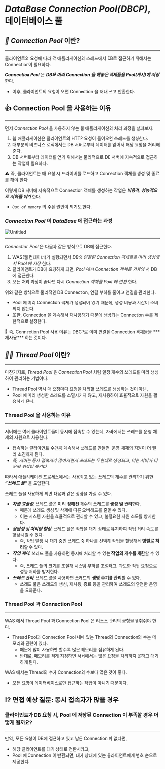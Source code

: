 # *DataBase Connection Pool(DBCP)*, 데이터베이스 풀

## *🔗 Connection Pool* 이란?

---

클라이언트의 요청에 따라 각 애플리케이션의 스레드에서 DB로 접근하기 위해서는 Connection이 필요하다.

***Connection Pool*** 은 ***DB와 미리 Connection 을 해놓은 객체들을 Pool(캐시)에 저장*** 한다.

- 이후, 클라이언트의 요청이 오면 Connection 을 꺼내 쓰고 반환한다.

## 👍 Connection Pool 을 사용하는 이유

---

먼저 *Connection Pool* 을 사용하지 않는 웹 애플리케이션의 처리 과정을 살펴보자.

1. 웹 애플리케이션은 클라이언트의 HTTP 요청이 들어오면 쓰레드를 생성한다.
2. 대부분의 비즈니스 로직에서는 DB 서버로부터 데이터를 얻어서 해당 요청을 처리해준다.
3. DB 서버로부터 데이터를 얻기 위해서는 물리적으로 DB 서버에 지속적으로 접근하는 작업이 필요하다.

⚠️ 즉, 클라이언트는 매 요청 시 드라이버를 로드하고 Connection 객체를 생성 및 종료를 해야 한다.

이렇게 DB 서버에 지속적으로 Connection 객체를 생성하는 작업은 ***비용적, 성능적으로 저하를 야기*** 한다.

- *`Out of memory`* 의 주된 원인이 되기도 한다.

### *Connection Pool* 이 *DataBase* 에 접근하는 과정

![Untitled](https://prod-files-secure.s3.us-west-2.amazonaws.com/c33fee58-8f40-4523-b222-c56099de30a9/cab4977d-da29-4f20-af15-c29ed3729ef3/Untitled.png)

---

*Connection Pool* 은 다음과 같은 방식으로 DB에 접근한다.

1. WAS(웹 컨테이너)가 실행되면서 *DB와 연결된 Connection 객체들을 미리 생성해서 Pool 에 저장* 한다.
2. 클라이언트가 DB에 요청하게 되면, *Pool 에서 Connection 객체를 가져와* 서 DB에 접근한다.
3. 모든 처리 과정이 끝나면 다시 *Connection 객체를 Pool 에 반환* 한다.

위와 같은 방식으로 물리적인 DB Connection, 연결 부하를 줄이고 연결을 관리한다.

- Pool 에 미리 Connection 객체가 생성되어 있기 때문에, 생성 비용과 시간이 소비되지 않는다.
- 또한, Connection 을 계속해서 재사용하기 때문에 생성되는 Connection 수를 제한적으로 설정한다.

<aside>
📌 즉, Connection Pool 사용 이유는 DBCP로 이미 연결된 Connection 객체들을 ***재사용*** 하는 것이다.

</aside>

## *🏊🏻 Thread Pool* 이란?

---

마찬가지로, *Thread Pool* 은 *Connection Pool* 처럼 일정 개수의 쓰레드를 미리 생성하여 관리하는 기법이다.

- Thread Pool 역시 매 요청마다 요청을 처리할 쓰레드를 생성하는 것이 아닌,
- Pool 에 미리 생성한 쓰레드를 소멸시키지 않고, 재사용하여 효율적으로 자원을 활용하게 된다.

### Thread Pool 을 사용하는 이유

---

서버에는 여러 클라이언트들이 동시에 접속할 수 있는데, 자바에서는 쓰레드를 운영 체제의 자원으로 사용한다.

- 접속하는 클라이언트 수만큼 계속해서 쓰레드를 만들면, 운영 체제의 자원이 더 빨리 소진하게 된다.
- *즉, 서버는 동시 접속자가 많아지면서 쓰레드는 무한대로 생성되고, 이는 서버가 다운될 위험이 생긴다.*

따라서 애플리케이션 프로세스에서는 사용되고 있는 쓰레드의 개수를 관리하기 위한 ***“쓰레드 풀”*** 을 도입한다.

쓰레드 풀을 사용하게 되면 다음과 같은 장점을 가질 수 있다.

- ***자원 효율성***: 쓰레드 풀은 미리 **정해진** 개수의 쓰레드를 **생성 및 관리**한다.
    - 때문에 쓰레드 생성 및 삭제에 따른 오버헤드를 줄일 수 있다.
    - 이는 시스템 자원을 효율적으로 관리할 수 있고, 불필요한 자원 소모를 방지한다.
- ***응답성 및 처리량 향상***: 쓰레드 풀은 작업을 대기 상태로 유지하여 작업 처리 속도를 향상시킬 수 있다.
    - 즉, 작업 발생 시 대기 중인 쓰레드 중 하나를 선택해 작업을 할당해서 **병렬로 처리**할 수 있다.
- ***작업 제어***: 쓰레드 풀을 사용하면 동시에 처리할 수 있는 **작업의 개수를 제한**할 수 있다.
    - 즉, 쓰레드 풀의 크기를 조절해 시스템 부하를 조절하고, 과도한 작업 요청으로 성능 저하를 방지한다.
- ***쓰레드 관리***: 쓰레드 풀을 사용하면 쓰레드의 **생명 주기를 관리**할 수 있다.
    - 쓰레드 풀은 쓰레드의 생성, 재사용, 종료 등을 관리하여 쓰레드의 안전한 운영을 도와준다.

### Thread Pool 과 Connection Pool

---

WAS 에서 Thread Pool 과 Connection Pool 은 리소스 관리의 균형을 맞춰줘야 한다.

- Thread Pool과 Connection Pool 내에 있는 Thread와 Connection의 수는 메모리와 관련이 있다.
    - 때문에 많이 사용하면 할수록 많은 메모리를 점유하게 된다.
    - 반대로, 메모리를 적게 지정하면 서버에서는 많은 요청을 처리하지 못하고 대기하게 된다.

WAS 에서는 Thread의 수가 Connection의 수보다 많은 것이 좋다.

- 모든 요청이 데이터베이스로만 접근하는 작업이 아니기 때문이다.

## ⁉️ 면접 예상 질문: 동시 접속자가 많을 경우

### 클라이언트가 DB 요청 시, Pool 에 저장된 Connection 이 부족할 경우 어떻게 될까요?

---

만약, 모든 요청이 DB에 접근하고 있고 남은 Connection 이 없다면,

- 해당 클라이언트를 대기 상태로 전환시키고,
- Pool 에 Connection 이 반환되면, 대기 상태에 있는 클라이언트에게 번호 순으로 제공한다.